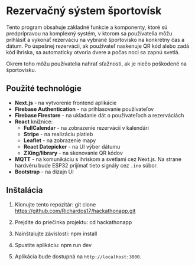 # Rezervačný sýstem športovísk

Tento program obsahuje základné funkcie a komponenty, ktoré sú predprípravou na komplexný systém, v ktorom sa používatelia môžu prihlásiť a vykonať rezerváciu na vybrané športovisko na konkrétny čas a dátum. Po úspešnej rezervácii, ak používateľ naskenuje QR kód alebo zadá kód ihriska, sa automaticky otvoria dvere a počas noci sa zapnú svetlá.

Okrem toho môžu používatelia nahrať sťažnosti, ak je niečo poškodené na športovisku.

## Použité technológie

- **Next.js** - na vytvorenie frontend aplikácie
- **Firebase Authentication** - na prihlasovanie používateľov
- **Firebase Firestore** - na ukladanie dát o používateľoch a rezerváciách
- **React** knižnice:
  - **FullCalendar** - na zobrazenie rezervácií v kalendári
  - **Stripe** - na realizáciu platieb
  - **Leaflet** - na zobrazenie mapy
  - **React Datepicker** - na UI výber dátumu
  - **ZXing/library** - na skenovanie QR kódov
- **MQTT** - na komunikáciu s ihriskom a svetlami cez Next.js. Na strane hardvéru bude ESP32 prijímať tieto signály cez `.ino` súbor.
- **Bootstrap** - na dizajn UI


## Inštalácia


1. Klonujte tento repozitár:
git clone https://github.com/Richardos17/hackathonapp.git


2. Prejdite do priečinka projektu:
cd hackathonapp


3. Nainštalujte závislosti:
npm install


4. Spustite aplikáciu:
npm run dev



5. Aplikácia bude dostupná na `http://localhost:3000`.



